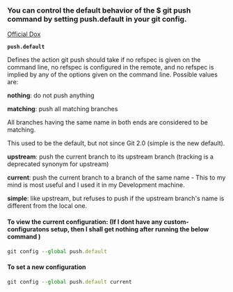 ### You can control the default behavior of the \$ git push command by setting push.default in your git config.

[Official Dox](https://git-scm.com/docs/git-config#Documentation/git-config.txt-pushdefault)

**`push.default`**

Defines the action git push should take if no refspec is given on the command line, no refspec is configured in the remote, and no refspec is implied by any of the options given on the command line. Possible values are:

**nothing**: do not push anything

**matching**: push all matching branches

All branches having the same name in both ends are considered to be matching.

This used to be the default, but not since Git 2.0 (simple is the new default).

**upstream**: push the current branch to its upstream branch (tracking is a deprecated synonym for upstream)

**current**: push the current branch to a branch of the same name - This to my mind is most useful and I used it in my Development machine.

**simple**: like upstream, but refuses to push if the upstream branch's name is different from the local one.

#### To view the current configuration: (If I dont have any custom-configuratons setup, then I shall get nothing after running the below command )

```js
git config --global push.default
```

#### To set a new configuration

```js
git config --global push.default current
```
